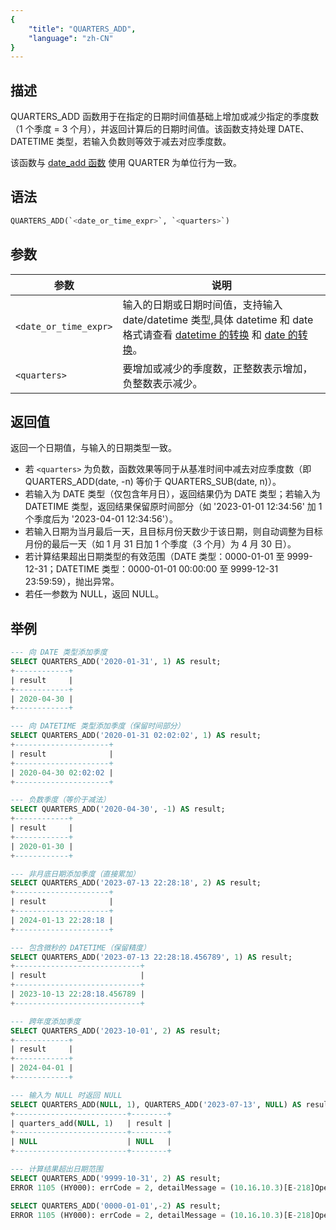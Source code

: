 ```yaml
---
{
    "title": "QUARTERS_ADD",
    "language": "zh-CN"
}
---
```


## 描述
QUARTERS_ADD 函数用于在指定的日期时间值基础上增加或减少指定的季度数（1 个季度 = 3 个月），并返回计算后的日期时间值。该函数支持处理 DATE、DATETIME 类型，若输入负数则等效于减去对应季度数。

该函数与 [date_add 函数](./date-add) 使用 QUARTER 为单位行为一致。

## 语法

```sql
QUARTERS_ADD(`<date_or_time_expr>`, `<quarters>`)
```

## 参数

| 参数                | 说明                                 |
|-------------------|------------------------------------|
| ``<date_or_time_expr>`` | 输入的日期或日期时间值，支持输入 date/datetime 类型,具体 datetime 和 date 格式请查看 [datetime 的转换](../../../../../current/sql-manual/basic-element/sql-data-types/conversion/datetime-conversion) 和 [date 的转换](../../../../../current/sql-manual/basic-element/sql-data-types/conversion/date-conversion)。 |
| ``<quarters>``      | 要增加或减少的季度数，正整数表示增加，负整数表示减少。        |

## 返回值
返回一个日期值，与输入的日期类型一致。
- 若 `<quarters>` 为负数，函数效果等同于从基准时间中减去对应季度数（即 QUARTERS_ADD(date, -n) 等价于 QUARTERS_SUB(date, n)）。
- 若输入为 DATE 类型（仅包含年月日），返回结果仍为 DATE 类型；若输入为 DATETIME 类型，返回结果保留原时间部分（如 '2023-01-01 12:34:56' 加 1 个季度后为 '2023-04-01 12:34:56'）。
- 若输入日期为当月最后一天，且目标月份天数少于该日期，则自动调整为目标月份的最后一天（如 1 月 31 日加 1 个季度（3 个月）为 4 月 30 日）。
- 若计算结果超出日期类型的有效范围（DATE 类型：0000-01-01 至 9999-12-31；DATETIME 类型：0000-01-01 00:00:00 至 9999-12-31 23:59:59），抛出异常。
- 若任一参数为 NULL，返回 NULL。

## 举例

```sql
--- 向 DATE 类型添加季度
SELECT QUARTERS_ADD('2020-01-31', 1) AS result;
+------------+
| result     |
+------------+
| 2020-04-30 |
+------------+

--- 向 DATETIME 类型添加季度（保留时间部分）
SELECT QUARTERS_ADD('2020-01-31 02:02:02', 1) AS result;
+---------------------+
| result              |
+---------------------+
| 2020-04-30 02:02:02 |
+---------------------+

--- 负数季度（等价于减法）
SELECT QUARTERS_ADD('2020-04-30', -1) AS result;
+------------+
| result     |
+------------+
| 2020-01-30 |
+------------+

--- 非月底日期添加季度（直接累加）
SELECT QUARTERS_ADD('2023-07-13 22:28:18', 2) AS result;
+---------------------+
| result              |
+---------------------+
| 2024-01-13 22:28:18 |
+---------------------+

--- 包含微秒的 DATETIME（保留精度）
SELECT QUARTERS_ADD('2023-07-13 22:28:18.456789', 1) AS result;
+----------------------------+
| result                     |
+----------------------------+
| 2023-10-13 22:28:18.456789 |
+----------------------------+

--- 跨年度添加季度
SELECT QUARTERS_ADD('2023-10-01', 2) AS result;
+------------+
| result     |
+------------+
| 2024-04-01 |
+------------+

--- 输入为 NULL 时返回 NULL
SELECT QUARTERS_ADD(NULL, 1), QUARTERS_ADD('2023-07-13', NULL) AS result;
+-------------------------+--------+
| quarters_add(NULL, 1)   | result |
+-------------------------+--------+
| NULL                    | NULL   |
+-------------------------+--------+

--- 计算结果超出日期范围
SELECT QUARTERS_ADD('9999-10-31', 2) AS result;
ERROR 1105 (HY000): errCode = 2, detailMessage = (10.16.10.3)[E-218]Operation month_add of 9999-10-31, 6 out of range

SELECT QUARTERS_ADD('0000-01-01',-2) AS result;
ERROR 1105 (HY000): errCode = 2, detailMessage = (10.16.10.3)[E-218]Operation month_add of 0000-01-01, -6 out of range
```